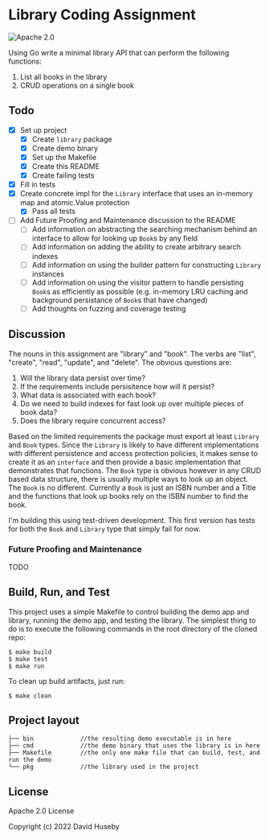 # Library Coding Assignment

![Apache 2.0][license-image]

Using Go write a minimal library API that can perform the following functions:

1. List all books in the library
2. CRUD operations on a single book

## Todo

- [x] Set up project
  - [x] Create `library` package
  - [x] Create demo binary
  - [x] Set up the Makefile
  - [x] Create this README
  - [x] Create failing tests
- [x] Fill in tests
- [x] Create concrete impl for the `Library` interface that uses an in-memory map and atomic.Value protection
  - [x] Pass all tests
- [ ] Add Future Proofing and Maintenance discussion to the README
  - [ ] Add information on abstracting the searching mechanism behind an interface to allow for looking up `Book`s by any field
  - [ ] Add information on adding the ability to create arbitrary search indexes
  - [ ] Add information on using the builder pattern for constructing `Library` instances
  - [ ] Add information on using the visitor pattern to handle persisting `Book`s as efficiently as possible (e.g. in-memory LRU caching and background persistance of `Book`s that have changed)
  - [ ] Add thoughts on fuzzing and coverage testing

## Discussion

The nouns in this assignment are "library" and "book". The verbs are "list", "create", "read", "update", and "delete". The obvious questions are:

1. Will the library data persist over time?
2. If the requirements include persisitence how will it persist?
3. What data is associated with each book?
4. Do we need to build indexes for fast look up over multiple pieces of book data?
5. Does the library require concurrent access?

Based on the limited requirements the package must export at least `Library` and `Book` types. Since the `Library` is likely to have different implementations with different persistence and access protection policies, it makes sense to create it as an `interface` and then provide a basic implementation that demonstrates that functions. The `Book` type is obvious however in any CRUD based data structure, there is usually multiple ways to look up an object. The `Book` is no different. Currently a `Book` is just an ISBN number and a Title and the functions that look up books rely on the ISBN number to find the book.

I'm building this using test-driven development. This first version has tests for both the `Book` and `Library` type that simply fail for now.

### Future Proofing and Maintenance

TODO

## Build, Run, and Test

This project uses a simple Makefile to control building the demo app and library, running the demo app, and testing the library. The simplest thing to do is to execute the following commands in the root directory of the cloned repo:

```
$ make build
$ make test
$ make run
```

To clean up build artifacts, just run:

```
$ make clean
```

## Project layout
```shell
├── bin             //the resulting demo executable is in here
├── cmd             //the demo binary that uses the library is in here
├── Makefile        //the only one make file that can build, test, and run the demo
└── pkg             //the library used in the project
```
## License
Apache 2.0 License

Copyright (c) 2022 David Huseby

[//]: # (badges)

[license-image]: https://img.shields.io/badge/license-Apache2.0-blue.svg

